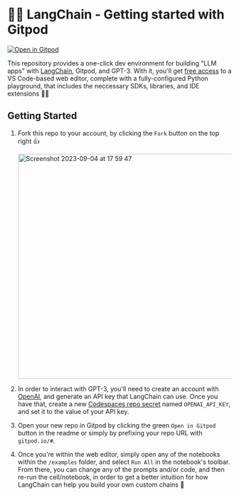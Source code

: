 # 🦜🔗 LangChain - Getting started with Gitpod

[![Open in Gitpod](https://gitpod.io/button/open-in-gitpod.svg)](https://gitpod.io/from-referrer/?autostart=true)

This repository provides a one-click dev environment for building "LLM apps" with [LangChain](https://github.com/hwchase17/langchain), Gitpod, and GPT-3. With it, you'll get [free access](https://www.gitpod.io/) to a VS Code-based web editor, complete with a fully-configured Python playground, that includes the neccessary SDKs, libraries, and IDE extensions 🐱‍💻

## Getting Started

1. Fork this repo to your account, by clicking the `Fork` button on the top right 👍

    <img width="505" alt="Screenshot 2023-09-04 at 17 59 47" src="https://github.com/svenefftinge/gitpod-langchain/assets/372735/fecb1561-da67-49b9-adfa-ca1c711d9019">

1. In order to interact with GPT-3, you'll need to create an account with [OpenAI](https://openai.com/api/), and generate an API key that LangChain can use. Once you have that, create a new [Codespaces repo secret](https://docs.github.com/en/codespaces/managing-codespaces-for-your-organization/managing-encrypted-secrets-for-your-repository-and-organization-for-github-codespaces#adding-secrets-for-a-repository) named `OPENAI_API_KEY`, and set it to the value of your API key.

1. Open your new repo in Gitpod by clicking the green `Open in Gitpod` button in the readme or simply by prefixing your repo URL with `gitpod.io/#`.

1. Once you're within the web editor, simply open any of the notebooks within the `/examples` folder, and select `Run All` in the notebook's toolbar. From there, you can change any of the prompts and/or code, and then re-run the cell/notebook, in order to get a better intuition for how LangChain can help you build your own custom chains 🚀
